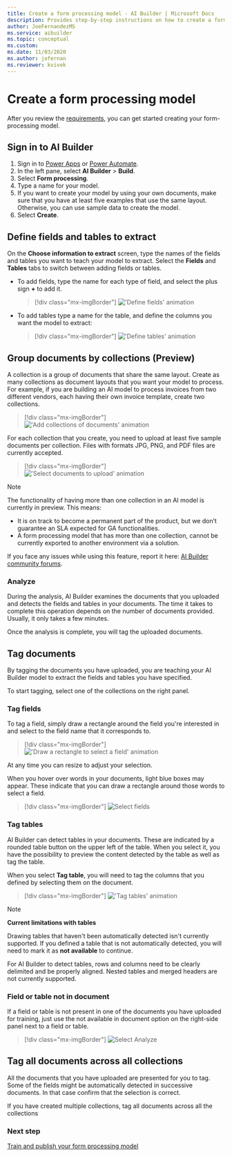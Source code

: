 ```yaml
---
title: Create a form processing model - AI Builder | Microsoft Docs
description: Provides step-by-step instructions on how to create a form processing model in AI Builder.
author: JoeFernandezMS
ms.service: aibuilder
ms.topic: conceptual
ms.custom: 
ms.date: 11/03/2020
ms.author: jofernan
ms.reviewer: kvivek
---
```


# Create a form processing model

After you review the [requirements](form-processing-model-requirements.md), you can get started creating your form-processing model.

## Sign in to AI Builder

1. Sign in to [Power Apps](https://make.powerapps.com/) or [Power Automate](https://flow.microsoft.com/signin).
1. In the left pane, select **AI Builder** > **Build**.
1. Select **Form processing**.
1. Type a name for your model.
1. If you want to create your model by using your own documents, make sure that you have at least five examples that use the same layout. Otherwise, you can use sample data to create the model.
1. Select **Create**.

## Define fields and tables to extract

On the **Choose information to extract** screen, type the names of the fields and tables you want to teach your model to extract. Select the **Fields** and **Tables** tabs to switch between adding fields or tables.

- To add fields, type the name for each type of field, and select the plus sign **+** to add it. 

   > [!div class="mx-imgBorder"]
   > !['Define fields' animation](media/form-processing-multiple-layout-define-fields-only.gif "Define fields to extract")

- To add tables type a name for the table, and define the columns you want the model to extract:

   > [!div class="mx-imgBorder"]
   > !['Define tables' animation](media/form-processing-multiple-layout-define-tables-only.gif "Define tables to extract")

## Group documents by collections (Preview)

A collection is a group of documents that share the same layout. Create as many collections as document layouts that you want your model to process. For example, if you are building an AI model to process invoices from two different vendors, each having their own invoice template, create two collections.

   > [!div class="mx-imgBorder"]
   > !['Add collections of documents' animation](media/form-processing-multiple-layout-create-collections.gif "Create collections")

For each collection that you create, you need to upload at least five sample documents per collection. Files with formats JPG, PNG, and PDF files are currently accepted.

   > [!div class="mx-imgBorder"]
   > !['Select documents to upload' animation](media/form-processing-multiple-layout-add-documents.gif "Upload documents")

> [!NOTE]
> The functionality of having more than one collection in an AI model is currently in preview. This means:
>- It is on track to become a permanent part of the product, but we don’t guarantee an SLA expected for GA functionalities. 
>- A form processing model that has more than one collection, cannot be currently exported to another environment via a solution.
>
>If you face any issues while using this feature, report it here: [AI Builder community forums](https://powerusers.microsoft.com/t5/AI-Builder/bd-p/AIBuilder1).

### Analyze

During the analysis, AI Builder examines the documents that you uploaded and detects the fields and tables in your documents. The time it takes to complete this operation depends on the number of documents provided. Usually, it only takes a few minutes.

Once the analysis is complete, you will tag the uploaded documents.

## Tag documents

By tagging the documents you have uploaded, you are teaching your AI Builder model to extract the fields and tables you have specified.

To start tagging, select one of the collections on the right panel.

### Tag fields

To tag a field, simply draw a rectangle around the field you're interested in and select to the field name that it corresponds to.

   > [!div class="mx-imgBorder"]
   > !['Draw a rectangle to select a field' animation](media/form-processing-multiple-layout-tag-fields.gif "Tag field in a document")

At any time you can resize to adjust your selection.

When you hover over words in your documents, light blue boxes may appear. These indicate that you can draw a rectangle around those words to select a field.

   > [!div class="mx-imgBorder"]
   > ![Select fields](media/form-select-fields.png "Select fields close up")


### Tag tables

AI Builder can detect tables in your documents. These are indicated by a rounded table button on the upper left of the table. When you select it, you have the possibility to preview the content detected by the table as well as tag the table.

When you select **Tag table**, you will need to tag the columns that you defined by selecting them on the document. 

   > [!div class="mx-imgBorder"]
   > !['Tag tables' animation](media/form-processing-multiple-layout-tag-tables.gif "Tag a table in a document")


> [!NOTE] 
> **Current limitations with tables**
>
> Drawing tables that haven't been automatically detected isn't currently supported. If you defined a table that is not automatically detected, you will need to mark it as **not available** to continue. 
>
> For AI Builder to detect tables, rows and columns need to be clearly delimited and be properly aligned. Nested tables and merged headers are not currently supported.

### Field or table not in document

If a field or table is not present in one of the documents you have uploaded for training, just use the not available in document option on the right-side panel next to a field or table.

   > [!div class="mx-imgBorder"]
   > ![Select Analyze](media/form-processing-multiple-layout-not-available-in-document.gif "Field or table not in document")

## Tag all documents across all collections

All the documents that you have uploaded are presented for you to tag. Some of the fields might be automatically detected in successive documents. In that case confirm that the selection is correct.

If you have created multiple collections, tag all documents across all the collections

### Next step

[Train and publish your form processing model](form-processing-train.md)
